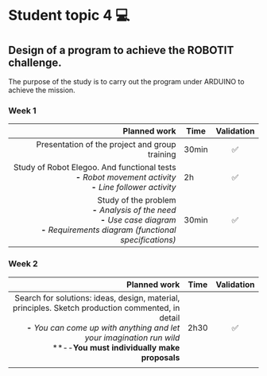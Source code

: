 # Student topic 4 💻

## Design of a program to achieve the ROBOTIT challenge.
The purpose of the study is to carry out the program under ARDUINO to achieve the mission.

### Week 1
| Planned work | Time | Validation |
|--------:|----------------------------|:--------------------:|
| Presentation of the project and group training | 30min | ✅ |
| Study of Robot Elegoo. And functional tests <br>**-** *Robot movement activity* <br>**-** *Line follower activity* | 2h | ✅ |
| Study of the problem <br>**-** *Analysis of the need* <br>**-** *Use case diagram* <br>**-** *Requirements diagram (functional specifications)* | 30min | ✅ |

### Week 2
| Planned work | Time | Validation |
|--------:|----------------------------|:--------------------:|
| Search for solutions: ideas, design, material, principles. Sketch production commented, in detail<br>**-** *You can come up with anything and let your imagination run wild* <br>**--**You must individually make proposals** | 2h30 | ✅ |
|  |  |  |
